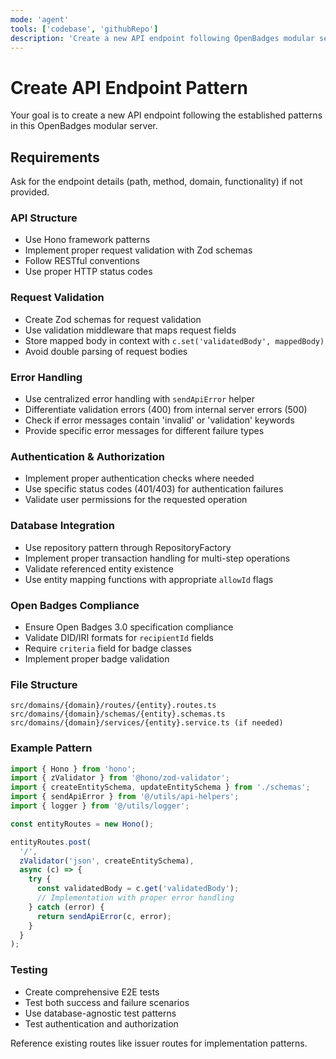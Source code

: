 ```yaml
---
mode: 'agent'
tools: ['codebase', 'githubRepo']
description: 'Create a new API endpoint following OpenBadges modular server patterns'
---
```


# Create API Endpoint Pattern

Your goal is to create a new API endpoint following the established patterns in this OpenBadges modular server.

## Requirements

Ask for the endpoint details (path, method, domain, functionality) if not provided.

### API Structure
- Use Hono framework patterns
- Implement proper request validation with Zod schemas
- Follow RESTful conventions
- Use proper HTTP status codes

### Request Validation
- Create Zod schemas for request validation
- Use validation middleware that maps request fields
- Store mapped body in context with `c.set('validatedBody', mappedBody)`
- Avoid double parsing of request bodies

### Error Handling
- Use centralized error handling with `sendApiError` helper
- Differentiate validation errors (400) from internal server errors (500)
- Check if error messages contain 'invalid' or 'validation' keywords
- Provide specific error messages for different failure types

### Authentication & Authorization
- Implement proper authentication checks where needed
- Use specific status codes (401/403) for authentication failures
- Validate user permissions for the requested operation

### Database Integration
- Use repository pattern through RepositoryFactory
- Implement proper transaction handling for multi-step operations
- Validate referenced entity existence
- Use entity mapping functions with appropriate `allowId` flags

### Open Badges Compliance
- Ensure Open Badges 3.0 specification compliance
- Validate DID/IRI formats for `recipientId` fields
- Require `criteria` field for badge classes
- Implement proper badge validation

### File Structure
```
src/domains/{domain}/routes/{entity}.routes.ts
src/domains/{domain}/schemas/{entity}.schemas.ts
src/domains/{domain}/services/{entity}.service.ts (if needed)
```

### Example Pattern
```typescript
import { Hono } from 'hono';
import { zValidator } from '@hono/zod-validator';
import { createEntitySchema, updateEntitySchema } from './schemas';
import { sendApiError } from '@/utils/api-helpers';
import { logger } from '@/utils/logger';

const entityRoutes = new Hono();

entityRoutes.post(
  '/',
  zValidator('json', createEntitySchema),
  async (c) => {
    try {
      const validatedBody = c.get('validatedBody');
      // Implementation with proper error handling
    } catch (error) {
      return sendApiError(c, error);
    }
  }
);
```

### Testing
- Create comprehensive E2E tests
- Test both success and failure scenarios
- Use database-agnostic test patterns
- Test authentication and authorization

Reference existing routes like issuer routes for implementation patterns.

